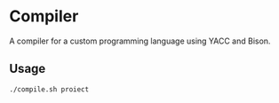 # Compiler

A compiler for a custom programming language using YACC and Bison.

## Usage

```console
./compile.sh proiect
```
